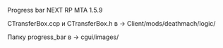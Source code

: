 Progress bar NEXT RP
MTA 1.5.9

CTransferBox.ccp и CTransferBox.h в -> Client/mods/deathmach/logic/

Папку progress_bar в -> cgui/images/



